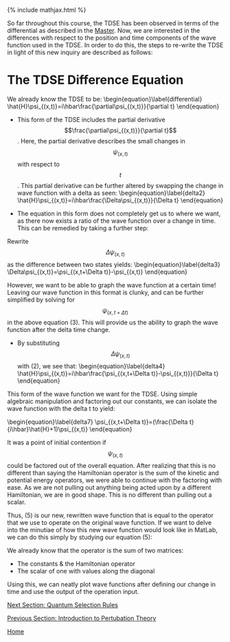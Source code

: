 {% include mathjax.html %}

So far throughout this course, the TDSE has been observed in terms of the differential as described in the [Master](/Master.md).  Now,
we are interested in the differences with respect to the position and time components of the wave function used in the TDSE. In order to
do this, the steps to re-write the TDSE in light of this new inquiry are described as follows:

# The TDSE Difference Equation 

We already know the TDSE to be: \begin{equation}\label{differential} \hat{H}\psi_{(x,t)}=i\hbar\frac{\partial\psi_{(x,t)}}{\partial t} \end{equation}

- This form of the TDSE includes the partial derivative $$\frac{\partial\psi_{(x,t)}}{\partial t}$$. 
Here, the partial derivative describes the small changes in $$\psi_{(x,t)}$$ with respect to $$t$$. This partial derivative
can be further altered by swapping the change in wave function with a delta as seen: 
\begin{equation}\label{delta2} \hat{H}\psi_{(x,t)}=i\hbar\frac{\Delta\psi_{(x,t)}}{\Delta t} \end{equation}

- The equation in this form does not completely get us to where we want, as there now exists a ratio of the wave function over a change in time.
This can be remedied by taking a further step:

Rewrite $$\Delta\psi_{(x,t)}$$ as the difference between two states yields: 
\begin{equation}\label{delta3} \Delta\psi_{(x,t)}=\psi_{(x,t+\Delta t)}-\psi_{(x,t)} \end{equation}

However, we want to be able to graph the wave function at a certain time! Leaving our wave function in this format is clunky, and 
can be further simplified by solving for $$\psi_{(x,t+\Delta t)}$$ in the above equation (3). This will provide us the ability to graph 
the wave function after the delta time change. 

- By substituting $$\Delta\psi_{(x,t)}$$ with (2), we see that:
\begin{equation}\label{delta4} \hat{H}\psi_{(x,t)}=i\hbar\frac{\psi_{(x,t+\Delta t)}-\psi_{(x,t)}}{\Delta t} \end{equation}

This form of the wave function we want for the TDSE. Using simple algebraic manipulation and factoring out our constants,
we can isolate the wave function with the delta t to yield: 

\begin{equation}\label{delta7} \psi_{(x,t+\Delta t)}=(\frac{\Delta t}{i\hbar}\hat{H}+1)\psi_{(x,t)} \end{equation}

It was a point of initial contention if $$\psi_{(x,t)}$$ could be factored out of the overall equation. After realizing that 
this is no different than saying the Hamiltonian operator is the sum of the kinetic and potential energy operators, we were able to 
continue with the factoring with ease. As we are not pulling out anything being acted upon by a different Hamiltonian, we are in good shape. This is no different than pulling out a scalar. 

Thus, (5) is our new, rewritten wave function that is equal to the operator that we use to operate on the original wave function. If 
we want to delve into the minutiae of how this new wave function would look like in MatLab, we can do this simply by studying our equation (5):

We already know that the operator is the sum of two matrices: 
* The constants & the Hamiltonian operator
* The scalar of one with values along the diagonal 

Using this, we can neatly plot wave functions after defining our change in time and use 
the output of the operation input. 

[Next Section: Quantum Selection Rules](/Selection_Rules.md)

[Previous Section: Introduction to Pertubation Theory](/IntroPerturbation.md)

[Home](/README.md)

